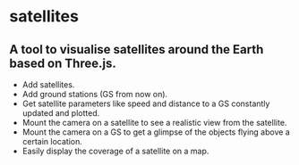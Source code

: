 # satellites
 ## A tool to visualise satellites around the Earth based on Three.js.
 - Add satellites.
 - Add ground stations (GS from now on).
 - Get satellite parameters like speed and distance to a GS constantly updated and plotted.
 - Mount the camera on a satellite to see a realistic view from the satellite.
 - Mount the camera on a GS to get a glimpse of the objects flying above a certain location.
 - Easily display the coverage of a satellite on a map.
